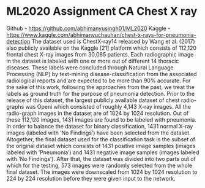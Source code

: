 # ML2020 Assignment CA Chest X ray
Github - https://github.com/abhimanyusingh01/ML2020
Kaggle - https://www.kaggle.com/abhimanyuchauhan/chest-x-rays-for-pneumonia-detection
The dataset used is ChestX-ray14 released by Wang et al. (2017) also publicly available on the Kaggle [21] platform
which consists of 112,120 frontal chest X-ray images from 30,085 patients. Each radiographic image in the dataset is
labeled with one or more out of different 14 thoracic diseases. These labels were concluded through Natural
Language Processing (NLP) by text-mining disease-classification from the associated radiological reports and are
expected to be more than 90% accurate. For the sake of this work, following the approaches from the past, we treat
the labels as ground truth for the purpose of pneumonia detection. Prior to the release of this dataset, the largest
publicly available dataset of chest radio-graphs was Openi which consisted of roughly 4,143 X-ray images. All the
radio-graph images in the dataset are of 1024 by 1024 resolution. Out of these 112,120 images, 1431 images are
found to be labeled with pneumonia. In order to balance the dataset for binary classification, 1431 normal X-ray
images (labeled with ’No Findings’) have been selected from the dataset. Altogether, the final dataset used for the
classification task is the subset of the original dataset which consists of 1431 positive image samples (images labeled
with ’Pneumonia’) and 1431 negative image samples (images labeled with ’No Findings’). After that, the dataset was
divided into two parts out of which for the testing, 573 images were randomly selected from the whole final dataset.
The images were downscaled from 1024 by 1024 resolution to 224 by 224 resolution before they were given input to
the network.
